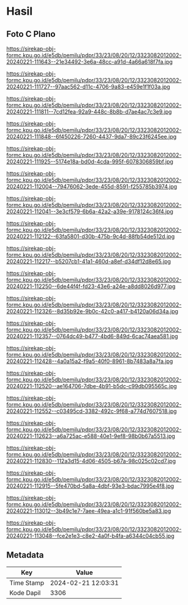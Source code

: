 # Hasil

## Foto C Plano

https://sirekap-obj-formc.kpu.go.id/e5db/pemilu/pdpr/33/23/08/20/12/3323082012002-20240221-111643--21e34492-3e6a-48cc-a91d-4a66a618f7fa.jpg

https://sirekap-obj-formc.kpu.go.id/e5db/pemilu/pdpr/33/23/08/20/12/3323082012002-20240221-111727--97aac562-d11c-4706-9a83-e459e1f1f03a.jpg

https://sirekap-obj-formc.kpu.go.id/e5db/pemilu/pdpr/33/23/08/20/12/3323082012002-20240221-111811--7cd12fea-92a9-448c-8b8b-d7ae4ac7c3e9.jpg

https://sirekap-obj-formc.kpu.go.id/e5db/pemilu/pdpr/33/23/08/20/12/3323082012002-20240221-111848--6f450226-7260-4437-9da7-89c23f6245ee.jpg

https://sirekap-obj-formc.kpu.go.id/e5db/pemilu/pdpr/33/23/08/20/12/3323082012002-20240221-111925--5174e18a-bd0d-4cda-995f-6078306859bf.jpg

https://sirekap-obj-formc.kpu.go.id/e5db/pemilu/pdpr/33/23/08/20/12/3323082012002-20240221-112004--79476062-3ede-455d-8591-f255785b3974.jpg

https://sirekap-obj-formc.kpu.go.id/e5db/pemilu/pdpr/33/23/08/20/12/3323082012002-20240221-112041--3e3cf579-6b6a-42a2-a39e-9178124c36f4.jpg

https://sirekap-obj-formc.kpu.go.id/e5db/pemilu/pdpr/33/23/08/20/12/3323082012002-20240221-112122--63fa5801-d30b-475b-9c4d-88fb54de512d.jpg

https://sirekap-obj-formc.kpu.go.id/e5db/pemilu/pdpr/33/23/08/20/12/3323082012002-20240221-112217--b5207cb1-41a1-460d-a8ef-d34df12d8e65.jpg

https://sirekap-obj-formc.kpu.go.id/e5db/pemilu/pdpr/33/23/08/20/12/3323082012002-20240221-112250--6de44f4f-fd23-43e6-a24e-a8dd8026d977.jpg

https://sirekap-obj-formc.kpu.go.id/e5db/pemilu/pdpr/33/23/08/20/12/3323082012002-20240221-112326--8d35b92e-9b0c-42c0-a417-b4120a06d34a.jpg

https://sirekap-obj-formc.kpu.go.id/e5db/pemilu/pdpr/33/23/08/20/12/3323082012002-20240221-112357--0764dc49-b477-4bd6-849d-6cac74aea581.jpg

https://sirekap-obj-formc.kpu.go.id/e5db/pemilu/pdpr/33/23/08/20/12/3323082012002-20240221-112428--4a0a15a2-f9a5-40f0-8961-8b7483a8a7fa.jpg

https://sirekap-obj-formc.kpu.go.id/e5db/pemilu/pdpr/33/23/08/20/12/3323082012002-20240221-112520--ae164706-7dbe-4b91-b5dc-c99db095565c.jpg

https://sirekap-obj-formc.kpu.go.id/e5db/pemilu/pdpr/33/23/08/20/12/3323082012002-20240221-112552--c03495cd-3382-492c-9f68-a774d7607518.jpg

https://sirekap-obj-formc.kpu.go.id/e5db/pemilu/pdpr/33/23/08/20/12/3323082012002-20240221-112623--a6a725ac-e588-40e1-9ef8-98b0b67a5513.jpg

https://sirekap-obj-formc.kpu.go.id/e5db/pemilu/pdpr/33/23/08/20/12/3323082012002-20240221-112830--112a3d15-4d06-4505-b67a-98c025c02cd7.jpg

https://sirekap-obj-formc.kpu.go.id/e5db/pemilu/pdpr/33/23/08/20/12/3323082012002-20240221-112915--5fe470bd-5a8a-4dbf-93e3-bdac7995e4f8.jpg

https://sirekap-obj-formc.kpu.go.id/e5db/pemilu/pdpr/33/23/08/20/12/3323082012002-20240221-113012--3b49c1e7-7aee-49ea-a1c1-91f560be5a83.jpg

https://sirekap-obj-formc.kpu.go.id/e5db/pemilu/pdpr/33/23/08/20/12/3323082012002-20240221-113048--fce2e1e3-c8e2-4a0f-b4fa-a6344c04cb55.jpg


## Metadata

| Key        | Value               |
| ---------- | ------------------- |
| Time Stamp | 2024-02-21 12:03:31 |
| Kode Dapil | 3306                |



